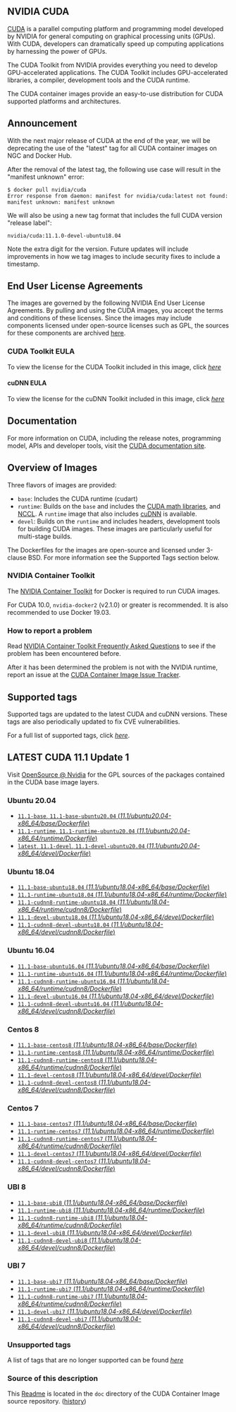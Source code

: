 ## NVIDIA CUDA

[CUDA](https://developer.nvidia.com/cuda-zone) is a parallel computing platform and programming model developed by NVIDIA for general computing on graphical processing units (GPUs). With CUDA, developers can dramatically speed up computing applications by harnessing the power of GPUs.

The CUDA Toolkit from NVIDIA provides everything you need to develop GPU-accelerated applications. The CUDA Toolkit includes GPU-accelerated libraries, a compiler, development tools and the CUDA runtime.

The CUDA container images provide an easy-to-use distribution for CUDA supported platforms and architectures.

## Announcement

With the next major release of CUDA at the end of the year, we will be deprecating the use of the "latest" tag for all CUDA container images on NGC and Docker Hub.

After the removal of the latest tag, the following use case will result in the "manifest unknown" error:

```
$ docker pull nvidia/cuda
Error response from daemon: manifest for nvidia/cuda:latest not found: manifest unknown: manifest unknown
```

We will also be using a new tag format that includes the full CUDA version "release label":

```
nvidia/cuda:11.1.0-devel-ubuntu18.04
```

Note the extra digit for the version. Future updates will include improvements in how we tag images to include security fixes to include a timestamp.

## End User License Agreements

The images are governed by the following NVIDIA End User License Agreements. By pulling and using the CUDA images, you accept the terms and conditions of these licenses. 
Since the images may include components licensed under open-source licenses such as GPL, the sources for these components are archived [here](https://developer.download.nvidia.com/compute/cuda/opensource/image).

### CUDA Toolkit EULA

To view the license for the CUDA Toolkit included in this image, click [*here*](http://docs.nvidia.com/cuda/eula/index.html)

#### cuDNN EULA

To view the license for the cuDNN Toolkit included in this image, click [*here*](https://docs.nvidia.com/deeplearning/sdk/cudnn-sla/index.html)

## Documentation

For more information on CUDA, including the release notes, programming model, APIs and developer tools, visit the [CUDA documentation site](https://docs.nvidia.com/cuda).

## Overview of Images

Three flavors of images are provided:
- `base`: Includes the CUDA runtime (cudart)
- `runtime`: Builds on the `base` and includes the [CUDA math libraries](https://developer.nvidia.com/gpu-accelerated-libraries), and [NCCL](https://developer.nvidia.com/nccl). A `runtime` image that also includes [cuDNN](https://developer.nvidia.com/cudnn) is available. 
- `devel`: Builds on the `runtime` and includes headers, development tools for building CUDA images. These images are particularly useful for multi-stage builds.

The Dockerfiles for the images are open-source and licensed under 3-clause BSD. For more information see the Supported Tags section below.

### NVIDIA Container Toolkit

The [NVIDIA Container Toolkit](https://github.com/NVIDIA/nvidia-docker) for Docker is required to run CUDA images.

For CUDA 10.0, `nvidia-docker2` (v2.1.0) or greater is recommended. It is also recommended to use Docker 19.03.

### How to report a problem

Read [NVIDIA Container Toolkit Frequently Asked Questions](https://github.com/NVIDIA/nvidia-docker/wiki/Frequently-Asked-Questions) to see if the problem has been encountered before.

After it has been determined the problem is not with the NVIDIA runtime, report an issue at the [CUDA Container Image Issue Tracker](https://gitlab.com/nvidia/container-images/cuda/-/issues).

## Supported tags

Supported tags are updated to the latest CUDA and cuDNN versions. These tags are also periodically updated to fix CVE vulnerabilities.

For a full list of supported tags, click [*here*](https://gitlab.com/nvidia/container-images/cuda/blob/master/doc/supported-tags.md).

## LATEST CUDA 11.1 Update 1

Visit [OpenSource @ Nvidia](https://developer.download.nvidia.com/compute/cuda/opensource/image/) for the GPL sources of the packages contained in the CUDA base image layers.

### Ubuntu 20.04

- [`11.1-base`, `11.1-base-ubuntu20.04` (*11.1/ubuntu20.04-x86_64/base/Dockerfile*)](https://gitlab.com/nvidia/container-images/cuda/blob/master/dist/11.1/ubuntu20.04-x86_64/base/Dockerfile)
- [`11.1-runtime`, `11.1-runtime-ubuntu20.04` (*11.1/ubuntu20.04-x86_64/runtime/Dockerfile*)](https://gitlab.com/nvidia/container-images/cuda/blob/master/dist/11.1/ubuntu20.04-x86_64/runtime/Dockerfile)
- [`latest`, `11.1-devel`, `11.1-devel-ubuntu20.04` (*11.1/ubuntu20.04-x86_64/devel/Dockerfile*)](https://gitlab.com/nvidia/container-images/cuda/blob/master/dist/11.1/ubuntu20.04-x86_64/devel/Dockerfile)

### Ubuntu 18.04

- [`11.1-base-ubuntu18.04` (*11.1/ubuntu18.04-x86_64/base/Dockerfile*)](https://gitlab.com/nvidia/container-images/cuda/blob/master/dist/11.1/ubuntu18.04-x86_64/base/Dockerfile)
- [`11.1-runtime-ubuntu18.04` (*11.1/ubuntu18.04-x86_64/runtime/Dockerfile*)](https://gitlab.com/nvidia/container-images/cuda/blob/master/dist/11.1/ubuntu18.04-x86_64/runtime/Dockerfile)
- [`11.1-cudnn8-runtime-ubuntu18.04` (*11.1/ubuntu18.04-x86_64/runtime/cudnn8/Dockerfile*)](https://gitlab.com/nvidia/container-images/cuda/blob/master/dist/11.1/ubuntu18.04-x86_64/runtime/cudnn8/Dockerfile)
- [`11.1-devel-ubuntu18.04` (*11.1/ubuntu18.04-x86_64/devel/Dockerfile*)](https://gitlab.com/nvidia/container-images/cuda/blob/master/dist/11.1/ubuntu18.04-x86_64/devel/Dockerfile)
- [`11.1-cudnn8-devel-ubuntu18.04` (*11.1/ubuntu18.04-x86_64/devel/cudnn8/Dockerfile*)](https://gitlab.com/nvidia/container-images/cuda/blob/master/dist/11.1/ubuntu18.04-x86_64/devel/cudnn8/Dockerfile)

### Ubuntu 16.04

- [`11.1-base-ubuntu16.04` (*11.1/ubuntu18.04-x86_64/base/Dockerfile*)](https://gitlab.com/nvidia/container-images/cuda/blob/master/dist/11.1/ubuntu16.04-x86_64/base/Dockerfile)
- [`11.1-runtime-ubuntu16.04` (*11.1/ubuntu18.04-x86_64/runtime/Dockerfile*)](https://gitlab.com/nvidia/container-images/cuda/blob/master/dist/11.1/ubuntu16.04-x86_64/runtime/Dockerfile)
- [`11.1-cudnn8-runtime-ubuntu16.04` (*11.1/ubuntu18.04-x86_64/runtime/cudnn8/Dockerfile*)](https://gitlab.com/nvidia/container-images/cuda/blob/master/dist/11.1/ubuntu16.04-x86_64/runtime/cudnn8/Dockerfile)
- [`11.1-devel-ubuntu16.04` (*11.1/ubuntu18.04-x86_64/devel/Dockerfile*)](https://gitlab.com/nvidia/container-images/cuda/blob/master/dist/11.1/ubuntu16.04-x86_64/devel/Dockerfile)
- [`11.1-cudnn8-devel-ubuntu16.04` (*11.1/ubuntu18.04-x86_64/devel/cudnn8/Dockerfile*)](https://gitlab.com/nvidia/container-images/cuda/blob/master/dist/11.1/ubuntu16.04-x86_64/devel/cudnn8/Dockerfile)

### Centos 8

- [`11.1-base-centos8` (*11.1/ubuntu18.04-x86_64/base/Dockerfile*)](https://gitlab.com/nvidia/container-images/cuda/blob/master/dist/11.1/centos8-x86_64/base/Dockerfile)
- [`11.1-runtime-centos8` (*11.1/ubuntu18.04-x86_64/runtime/Dockerfile*)](https://gitlab.com/nvidia/container-images/cuda/blob/master/dist/11.1/centos8-x86_64/runtime/Dockerfile)
- [`11.1-cudnn8-runtime-centos8` (*11.1/ubuntu18.04-x86_64/runtime/cudnn8/Dockerfile*)](https://gitlab.com/nvidia/container-images/cuda/blob/master/dist/11.1/centos8-x86_64/runtime/cudnn8/Dockerfile)
- [`11.1-devel-centos8` (*11.1/ubuntu18.04-x86_64/devel/Dockerfile*)](https://gitlab.com/nvidia/container-images/cuda/blob/master/dist/11.1/centos8-x86_64/devel/Dockerfile)
- [`11.1-cudnn8-devel-centos8` (*11.1/ubuntu18.04-x86_64/devel/cudnn8/Dockerfile*)](https://gitlab.com/nvidia/container-images/cuda/blob/master/dist/11.1/centos8-x86_64/devel/cudnn8/Dockerfile)

### Centos 7

- [`11.1-base-centos7` (*11.1/ubuntu18.04-x86_64/base/Dockerfile*)](https://gitlab.com/nvidia/container-images/cuda/blob/master/dist/11.1/centos7-x86_64/base/Dockerfile)
- [`11.1-runtime-centos7` (*11.1/ubuntu18.04-x86_64/runtime/Dockerfile*)](https://gitlab.com/nvidia/container-images/cuda/blob/master/dist/11.1/centos7-x86_64/runtime/Dockerfile)
- [`11.1-cudnn8-runtime-centos7` (*11.1/ubuntu18.04-x86_64/runtime/cudnn8/Dockerfile*)](https://gitlab.com/nvidia/container-images/cuda/blob/master/dist/11.1/centos7-x86_64/runtime/cudnn8/Dockerfile)
- [`11.1-devel-centos7` (*11.1/ubuntu18.04-x86_64/devel/Dockerfile*)](https://gitlab.com/nvidia/container-images/cuda/blob/master/dist/11.1/centos7-x86_64/devel/Dockerfile)
- [`11.1-cudnn8-devel-centos7` (*11.1/ubuntu18.04-x86_64/devel/cudnn8/Dockerfile*)](https://gitlab.com/nvidia/container-images/cuda/blob/master/dist/11.1/centos7-x86_64/devel/cudnn8/Dockerfile)

### UBI 8

- [`11.1-base-ubi8` (*11.1/ubuntu18.04-x86_64/base/Dockerfile*)](https://gitlab.com/nvidia/container-images/cuda/blob/master/dist/11.1/ubi8-x86_64/base/Dockerfile)
- [`11.1-runtime-ubi8` (*11.1/ubuntu18.04-x86_64/runtime/Dockerfile*)](https://gitlab.com/nvidia/container-images/cuda/blob/master/dist/11.1/ubi8-x86_64/runtime/Dockerfile)
- [`11.1-cudnn8-runtime-ubi8` (*11.1/ubuntu18.04-x86_64/runtime/cudnn8/Dockerfile*)](https://gitlab.com/nvidia/container-images/cuda/blob/master/dist/11.1/ubi8-x86_64/runtime/cudnn8/Dockerfile)
- [`11.1-devel-ubi8` (*11.1/ubuntu18.04-x86_64/devel/Dockerfile*)](https://gitlab.com/nvidia/container-images/cuda/blob/master/dist/11.1/ubi8-x86_64/devel/Dockerfile)
- [`11.1-cudnn8-devel-ubi8` (*11.1/ubuntu18.04-x86_64/devel/cudnn8/Dockerfile*)](https://gitlab.com/nvidia/container-images/cuda/blob/master/dist/11.1/ubi8-x86_64/devel/cudnn8/Dockerfile)

### UBI 7

- [`11.1-base-ubi7` (*11.1/ubuntu18.04-x86_64/base/Dockerfile*)](https://gitlab.com/nvidia/container-images/cuda/blob/master/dist/11.1/ubi7-x86_64/base/Dockerfile)
- [`11.1-runtime-ubi7` (*11.1/ubuntu18.04-x86_64/runtime/Dockerfile*)](https://gitlab.com/nvidia/container-images/cuda/blob/master/dist/11.1/ubi7-x86_64/runtime/Dockerfile)
- [`11.1-cudnn8-runtime-ubi7` (*11.1/ubuntu18.04-x86_64/runtime/cudnn8/Dockerfile*)](https://gitlab.com/nvidia/container-images/cuda/blob/master/dist/11.1/ubi7-x86_64/runtime/cudnn8/Dockerfile)
- [`11.1-devel-ubi7` (*11.1/ubuntu18.04-x86_64/devel/Dockerfile*)](https://gitlab.com/nvidia/container-images/cuda/blob/master/dist/11.1/ubi7-x86_64/devel/Dockerfile)
- [`11.1-cudnn8-devel-ubi7` (*11.1/ubuntu18.04-x86_64/devel/cudnn8/Dockerfile*)](https://gitlab.com/nvidia/container-images/cuda/blob/master/dist/11.1/ubi7-x86_64/devel/cudnn8/Dockerfile)

### Unsupported tags

A list of tags that are no longer supported can be found [*here*](https://gitlab.com/nvidia/container-images/cuda/blob/master/doc/unsupported-tags.md)

### Source of this description

This [Readme](https://gitlab.com/nvidia/container-images/cuda/blob/master/doc/README.md) is located in the `doc` directory of the CUDA Container Image source repository. ([history](https://gitlab.com/nvidia/container-images/cuda/commits/master/doc/README.md))
